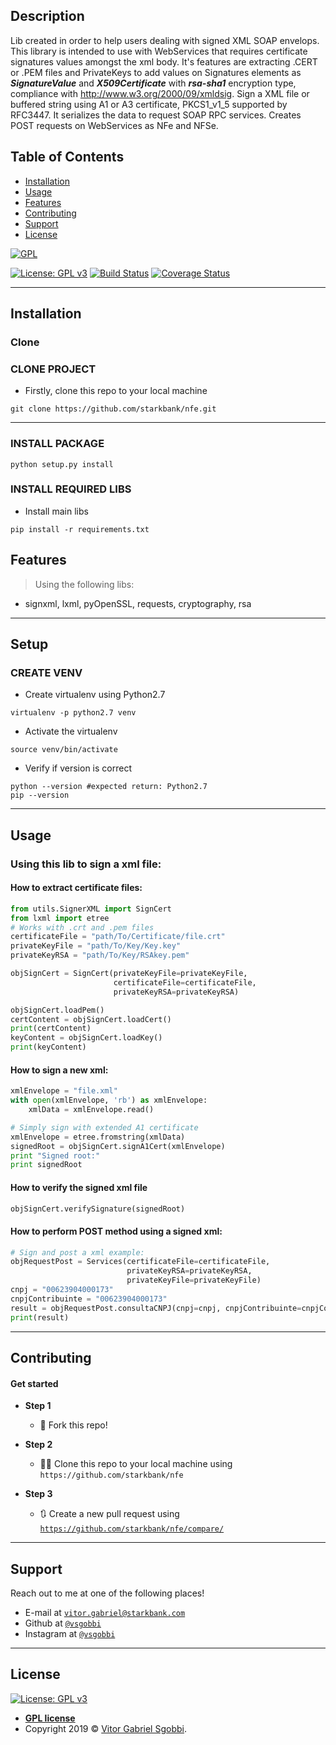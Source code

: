 ## Description
Lib created in order to help users dealing with signed XML SOAP envelops. 
This library is intended to use with WebServices that requires certificate signatures values amongst the xml body.
It's features are extracting .CERT or .PEM files and PrivateKeys to add values on Signatures elements as ***SignatureValue*** and ***X509Certificate*** with ***rsa-sha1*** encryption type,
compliance with http://www.w3.org/2000/09/xmldsig. 
Sign a XML file or buffered string using A1 or A3 certificate, PKCS1_v1_5 supported by RFC3447. It serializes the data to request SOAP RPC services. 
Creates POST requests on WebServices as NFe and NFSe.

## Table of Contents


- [Installation](#installation)
- [Usage](#usage)
- [Features](#features)
- [Contributing](#contributing)
- [Support](#support)
- [License](#license)



<a href="https://gnu.org"><img src="https://www.gnu.org/graphics/gplv3-127x51.png" title="FVCproductions" alt="GPL"></a>

<!-- [![FVCproductions](https://avatars1.githubusercontent.com/u/4284691?v=3&s=200)](http://fvcproductions.com) -->
[![License: GPL v3](https://img.shields.io/badge/License-GPLv3-blue.svg)](https://www.gnu.org/licenses/gpl-3.0)
[![Build Status](http://img.shields.io/travis/badges/badgerbadgerbadger.svg?style=flat-square)](https://travis-ci.org/badges/badgerbadgerbadger)
[![Coverage Status](http://img.shields.io/coveralls/badges/badgerbadgerbadger.svg?style=flat-square)](https://coveralls.io/r/badges/badgerbadgerbadger) 

---


## Installation

### Clone

### CLONE PROJECT
- Firstly, clone this repo to your local machine

```shell
git clone https://github.com/starkbank/nfe.git
```
---
### INSTALL PACKAGE
```shell     
python setup.py install
``` 

### INSTALL REQUIRED LIBS

- Install main libs
```shell     
pip install -r requirements.txt
``` 

## Features
> Using the following libs: 
- signxml, lxml, pyOpenSSL, requests, cryptography, rsa

---


## Setup

### CREATE VENV

- Create virtualenv using Python2.7
```shell     
virtualenv -p python2.7 venv
```
- Activate the virtualenv
```shell     
source venv/bin/activate
```
- Verify if version is correct
```shell     
python --version #expected return: Python2.7
pip --version
```

---
## Usage

### Using this lib to sign a xml file:

#### How to extract certificate files:
```python
from utils.SignerXML import SignCert
from lxml import etree
# Works with .crt and .pem files
certificateFile = "path/To/Certificate/file.crt"
privateKeyFile = "path/To/Key/Key.key"
privateKeyRSA = "path/To/Key/RSAkey.pem"

objSignCert = SignCert(privateKeyFile=privateKeyFile,
                       certificateFile=certificateFile,
                       privateKeyRSA=privateKeyRSA)

objSignCert.loadPem()
certContent = objSignCert.loadCert()
print(certContent)
keyContent = objSignCert.loadKey()
print(keyContent)
```

#### How to sign a new xml:
```python
xmlEnvelope = "file.xml"
with open(xmlEnvelope, 'rb') as xmlEnvelope:
    xmlData = xmlEnvelope.read()

# Simply sign with extended A1 certificate
xmlEnvelope = etree.fromstring(xmlData)
signedRoot = objSignCert.signA1Cert(xmlEnvelope)
print "Signed root:"
print signedRoot
```


#### How to verify the signed xml file
```python
objSignCert.verifySignature(signedRoot)
```

#### How to perform POST method using a signed xml:
```python
# Sign and post a xml example:
objRequestPost = Services(certificateFile=certificateFile, 
                          privateKeyRSA=privateKeyRSA,
                          privateKeyFile=privateKeyFile)
cnpj = "00623904000173"
cnpjContribuinte = "00623904000173"
result = objRequestPost.consultaCNPJ(cnpj=cnpj, cnpjContribuinte=cnpjContribuinte)
print(result)
```

---

## Contributing

#### Get started

- **Step 1**
    - 🍴 Fork this repo!

- **Step 2**
    - 🔨🔨 Clone this repo to your local machine using `https://github.com/starkbank/nfe`

- **Step 3**
    - 🔃 Create a new pull request using <a href="https://github.com/starkbank/nfe/compare/" target="_blank">`https://github.com/starkbank/nfe/compare/`</a>

---

## Support

Reach out to me at one of the following places!

- E-mail at <a href="mailto:" target="_blank">`vitor.gabriel@starkbank.com`</a>
- Github at <a href="https://www.github.com/vsgobbi" target="_blank">`@vsgobbi`</a>
- Instagram at <a href="https://www.instagram.com/vsgobbi/" target="_blank">`@vsgobbi`</a>

---

## License

 [![License: GPL v3](https://img.shields.io/badge/License-GPLv3-blue.svg)](https://www.gnu.org/licenses/gpl-3.0)
- **[GPL license](https://www.gnu.org/licenses/gpl-3.0)**
- Copyright 2019 © <a href="https://github.com/vsgobbi" target="_blank">Vitor Gabriel Sgobbi</a>.
